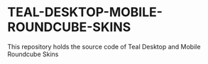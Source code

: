 # TEAL-DESKTOP-MOBILE-ROUNDCUBE-SKINS
This repository holds the source code of Teal Desktop and Mobile Roundcube Skins
